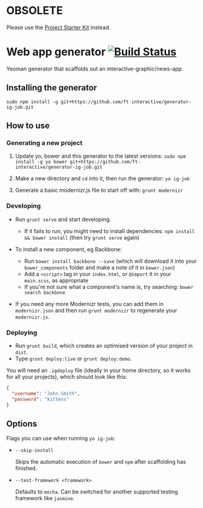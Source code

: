 # OBSOLETE

Please use the [Project Starter Kit](http://ft-interactive.github.io/) instead.

# Web app generator [![Build Status](https://secure.travis-ci.org/ft-interactive/generator-ig-job.png?branch=master)](http://travis-ci.org/ft-interactive/generator-ig-job)

Yeoman generator that scaffolds out an interactive-graphic/news-app.

## Installing the generator

    sudo npm install -g git+https://github.com/ft-interactive/generator-ig-job.git
    
## How to use

### Generating a new project

1. Update yo, bower and this generator to the latest versions: `sudo npm install -g yo bower git+https://github.com/ft-interactive/generator-ig-job.git`

2. Make a new directory and `cd` into it, then run the generator: `yo ig-job`

3. Generate a basic modernizr.js file to start off with: `grunt modernizr`


### Developing

- Run `grunt serve` and start developing.
  - If it fails to run, you might need to install dependencies: `npm install && bower install` (then try `grunt serve` again)

- To install a new component, eg Backbone:
  - Run `bower install backbone --save` (which will download it into your `bower_components` folder and make a note of it in `bower.json`)
  - Add a `<script>` tag in your `index.html`, or `@import` it in your `main.scss`, as appropriate
  - If you're not sure what a component's name is, try searching: `bower search backbone`

- If you need any more Modernizr tests, you can add them in `modernizr.json` and then run `grunt modernizr` to regenerate your `modernizr.js`.


### Deploying

* Run `grunt build`, which creates an optimised version of your project in `dist`.
* Type `grunt deploy:live` or `grunt deploy:demo`.

You will need an `.igdeploy` file (ideally in your home directory, so it works for all your projects), which should look like this:

```json
{
  "username": "John.Smith",
  "password": "kittens"
}
```


## Options

Flags you can use when running `yo ig-job`:

* `--skip-install`

  Skips the automatic execution of `bower` and `npm` after scaffolding has finished.

* `--test-framework <framework>`

  Defaults to `mocha`. Can be switched for another supported testing framework like `jasmine`.
